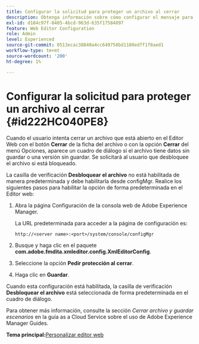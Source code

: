 ```yaml
---
title: Configurar la solicitud para proteger un archivo al cerrar
description: Obtenga información sobre cómo configurar el mensaje para proteger un archivo al cerrar
exl-id: d184c97f-8405-4bcd-963d-635f17584897
feature: Web Editor Configuration
role: Admin
level: Experienced
source-git-commit: 0513ecac38840a4cc649758bd1180edff1f8aed1
workflow-type: tm+mt
source-wordcount: '200'
ht-degree: 1%

---
```


# Configurar la solicitud para proteger un archivo al cerrar {#id222HC040PE8}

Cuando el usuario intenta cerrar un archivo que está abierto en el Editor Web con el botón **Cerrar** de la ficha del archivo o con la opción **Cerrar** del menú Opciones, aparece un cuadro de diálogo si el archivo tiene datos sin guardar o una versión sin guardar. Se solicitará al usuario que desbloquee el archivo si está bloqueado.

La casilla de verificación **Desbloquear el archivo** no está habilitada de manera predeterminada y debe habilitarla desde configMgr. Realice los siguientes pasos para habilitar la opción de forma predeterminada en el Editor web:

1. Abra la página Configuración de la consola web de Adobe Experience Manager.

   La URL predeterminada para acceder a la página de configuración es:

   ```http
   http://<server name>:<port>/system/console/configMgr
   ```

1. Busque y haga clic en el paquete **com.adobe.fmdita.xmleditor.config.XmlEditorConfig**.

1. Seleccione la opción **Pedir protección al cerrar**.

1. Haga clic en **Guardar**.


Cuando esta configuración está habilitada, la casilla de verificación **Desbloquear el archivo** está seleccionada de forma predeterminada en el cuadro de diálogo.

Para obtener más información, consulte la sección *Cerrar archivo y guardar escenarios* en la guía as a Cloud Service sobre el uso de Adobe Experience Manager Guides.

**Tema principal:**&#x200B;[ Personalizar editor web](conf-web-editor.md)
